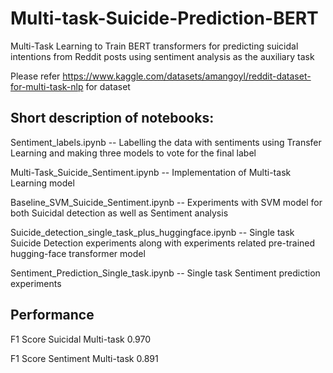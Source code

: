 # Multi-task-Suicide-Prediction-BERT
Multi-Task Learning to Train BERT transformers for predicting suicidal intentions from Reddit posts using sentiment analysis as the auxiliary task

Please refer https://www.kaggle.com/datasets/amangoyl/reddit-dataset-for-multi-task-nlp for dataset

## Short description of notebooks:


Sentiment_labels.ipynb -- Labelling the data with sentiments using Transfer Learning and making three models to vote for the final label

Multi-Task_Suicide_Sentiment.ipynb -- Implementation of Multi-task Learning model

Baseline_SVM_Suicide_Sentiment.ipynb -- Experiments with SVM model for both Suicidal detection as well as Sentiment analysis

Suicide_detection_single_task_plus_huggingface.ipynb -- Single task Suicide Detection experiments along with experiments related pre-trained hugging-face transformer model

Sentiment_Prediction_Single_task.ipynb -- Single task Sentiment prediction experiments

## Performance
F1 Score Suicidal Multi-task	0.970


F1 Score Sentiment Multi-task	0.891
